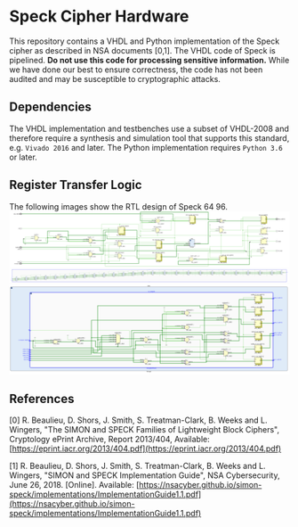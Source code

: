 # Speck Cipher Hardware
This repository contains a VHDL and Python implementation of the Speck cipher as described in NSA documents [0,1]. The VHDL code of Speck is pipelined.
**Do not use this code for processing sensitive information.** While we have done our best to ensure correctness, the code has not been audited and may be susceptible to cryptographic attacks.

## Dependencies
The VHDL implementation and testbenches use a subset of VHDL-2008 and therefore require a synthesis and simulation tool that supports this standard, e.g. `Vivado 2016` and later. The Python implementation requires `Python 3.6` or later.

## Register Transfer Logic
The following images show the RTL design of Speck 64 96.
![CTR Mode](./imgs/ctr_rtl_schematic.svg)
![Encryption Pipeline](./imgs/encryption_pipeline_rtl_schematic.svg)
![Encryption Round](./imgs/encryption_round_rtl_schematic.svg)

## References
[0] R. Beaulieu, D. Shors, J. Smith, S. Treatman-Clark, B. Weeks and L. Wingers,
    "The SIMON and SPECK Families of Lightweight Block Ciphers", Cryptology ePrint Archive, Report 2013/404,
    Available: [https://eprint.iacr.org/2013/404.pdf](https://eprint.iacr.org/2013/404.pdf)

[1] R. Beaulieu, D. Shors, J. Smith, S. Treatman-Clark, B. Weeks and L. Wingers,
    "SIMON and SPECK Implementation Guide", NSA Cybersecurity, June 26, 2018. [Online].
    Available: [https://nsacyber.github.io/simon-speck/implementations/ImplementationGuide1.1.pdf](https://nsacyber.github.io/simon-speck/implementations/ImplementationGuide1.1.pdf) 